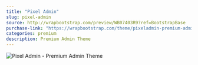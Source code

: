 ```yaml
---
title: "Pixel Admin"
slug: pixel-admin
source: http://wrapbootstrap.com/preview/WB07403R9?ref=BootstrapBase
purchase-link: "https://wrapbootstrap.com/theme/pixeladmin-premium-admin-theme-WB07403R9?ref=BootstrapBase"
categories: premium
description: Premium Admin Theme
---
```


<img src="http://sbootstrap.BootstrapBasec.netdna-cdn.com/assets/img/premium/pixel-admin.jpg" class="img-responsive" alt="Pixel Admin - Premium Admin Theme">